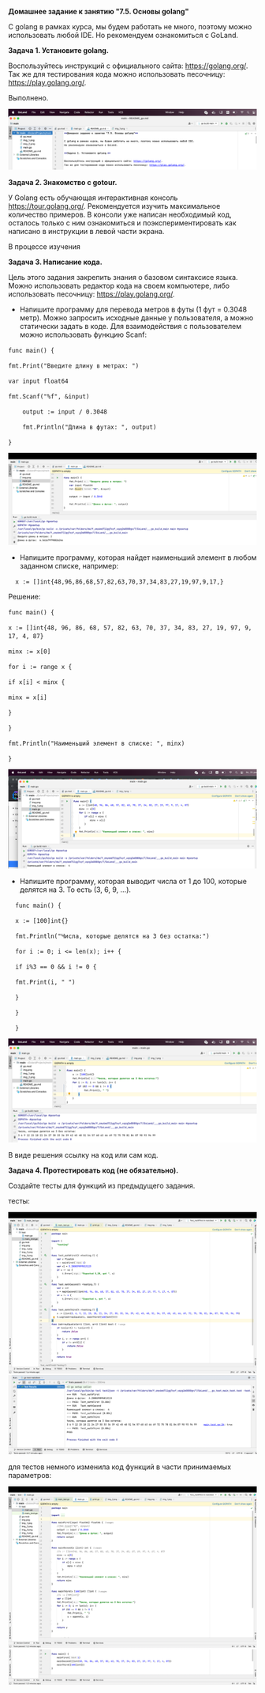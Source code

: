 **Домашнее задание к занятию "7.5. Основы golang"**

С golang в рамках курса, мы будем работать не много, поэтому можно использовать любой IDE.
Но рекомендуем ознакомиться с GoLand.

**Задача 1. Установите golang.**

Воспользуйтесь инструкций с официального сайта: https://golang.org/.
Так же для тестирования кода можно использовать песочницу: https://play.golang.org/.

Выполнено.

![img_130.png](images/img130.png)

**Задача 2. Знакомство с gotour.**

У Golang есть обучающая интерактивная консоль https://tour.golang.org/.
Рекомендуется изучить максимальное количество примеров. В консоли уже написан необходимый код,
осталось только с ним ознакомиться и поэкспериментировать как написано в инструкции в левой части экрана.

В процессе изучения

**Задача 3. Написание кода.**

Цель этого задания закрепить знания о базовом синтаксисе языка.
Можно использовать редактор кода на своем компьютере, либо использовать песочницу: https://play.golang.org/.

* Напишите программу для перевода метров в футы (1 фут = 0.3048 метр). Можно запросить
  исходные данные у пользователя, а можно статически задать в коде. Для взаимодействия с
  пользователем можно использовать функцию Scanf:

`func main() {`

`fmt.Print("Введите длину в метрах: ")`

`var input float64`

`fmt.Scanf("%f", &input)`

`    output := input / 0.3048`

`    fmt.Println("Длина в футах: ", output)`

`}`

![img_131.png](images/img_131.png)

* Напишите программу, которая найдет наименьший элемент в любом заданном списке, например:

`  x := []int{48,96,86,68,57,82,63,70,37,34,83,27,19,97,9,17,}`

Решение:

`func main() {`

`x := []int{48, 96, 86, 68, 57, 82, 63, 70, 37, 34, 83, 27, 19, 97, 9, 17, 4, 87}`

`minx := x[0]`

`for i := range x {`

`if x[i] < minx {`

`minx = x[i]`

`}`

`}`

`fmt.Println("Наименьший элемент в списке: ", minx)`

`}`

![img_132.png](images/img_132.png)

* Напишите программу, которая выводит числа от 1 до 100, которые делятся на 3. То есть (3, 6, 9, …).

`  func main() {`

`  x := [100]int{}`

`  fmt.Println("Числа, которые делятся на 3 без остатка:")`

`  for i := 0; i <= len(x); i++ {`

`  if i%3 == 0 && i != 0 {`

`  fmt.Print(i, " ")`

`  }`

`  }`

`  }`

  ![img_133.png](images/img_133.png)

В виде решения ссылку на код или сам код.

**Задача 4. Протестировать код (не обязательно).**

Создайте тесты для функций из предыдущего задания.

тесты:

![img_134.png](images/img_134.png)
![img_137.png](images/img_137.png)

для тестов немного изменила код функций в части принимаемых параметров:

![img_135.png](images/img_135.png)
![img_6.png](images/img_136.png)
